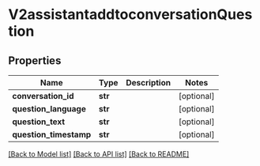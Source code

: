 # V2assistantaddtoconversationQuestion

## Properties
Name | Type | Description | Notes
------------ | ------------- | ------------- | -------------
**conversation_id** | **str** |  | [optional] 
**question_language** | **str** |  | [optional] 
**question_text** | **str** |  | [optional] 
**question_timestamp** | **str** |  | [optional] 

[[Back to Model list]](../README.md#documentation-for-models) [[Back to API list]](../README.md#documentation-for-api-endpoints) [[Back to README]](../README.md)

